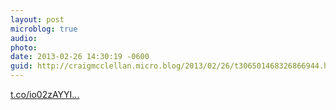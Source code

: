 ```yaml
---
layout: post
microblog: true
audio: 
photo: 
date: 2013-02-26 14:30:19 -0600
guid: http://craigmcclellan.micro.blog/2013/02/26/t306501468326866944.html
---
```

[t.co/io02zAYYI...](http://t.co/io02zAYYIj)

